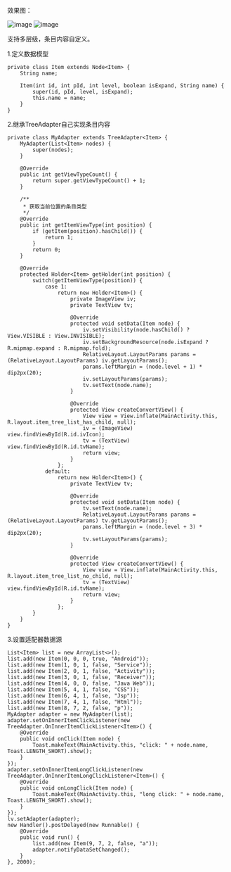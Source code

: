 效果图：

![image](https://github.com/fszeng2011/treeadapter/raw/master/device-2017-10-20-152326.png)
![image](https://github.com/fszeng2011/treeadapter/raw/master/device-2017-10-20-152327.png)

支持多层级，条目内容自定义。

1.定义数据模型
    
    private class Item extends Node<Item> {
        String name;

        Item(int id, int pId, int level, boolean isExpand, String name) {
            super(id, pId, level, isExpand);
            this.name = name;
        }
    }

2.继承TreeAdapter自己实现条目内容

    private class MyAdapter extends TreeAdapter<Item> {
        MyAdapter(List<Item> nodes) {
            super(nodes);
        }

        @Override
        public int getViewTypeCount() {
            return super.getViewTypeCount() + 1;
        }

        /**
         * 获取当前位置的条目类型
         */
        @Override
        public int getItemViewType(int position) {
            if (getItem(position).hasChild()) {
                return 1;
            }
            return 0;
        }
        
        @Override
        protected Holder<Item> getHolder(int position) {
            switch(getItemViewType(position)) {
                case 1:
                    return new Holder<Item>() {
                        private ImageView iv;
                        private TextView tv;

                        @Override
                        protected void setData(Item node) {
                            iv.setVisibility(node.hasChild() ? View.VISIBLE : View.INVISIBLE);
                            iv.setBackgroundResource(node.isExpand ? R.mipmap.expand : R.mipmap.fold);
                            RelativeLayout.LayoutParams params = (RelativeLayout.LayoutParams) iv.getLayoutParams();
                            params.leftMargin = (node.level + 1) * dip2px(20);
                            iv.setLayoutParams(params);
                            tv.setText(node.name);
                        }

                        @Override
                        protected View createConvertView() {
                            View view = View.inflate(MainActivity.this, R.layout.item_tree_list_has_child, null);
                            iv = (ImageView) view.findViewById(R.id.ivIcon);
                            tv = (TextView) view.findViewById(R.id.tvName);
                            return view;
                        }
                    };
                default:
                    return new Holder<Item>() {
                        private TextView tv;
                        
                        @Override
                        protected void setData(Item node) {
                            tv.setText(node.name);
                            RelativeLayout.LayoutParams params = (RelativeLayout.LayoutParams) tv.getLayoutParams();
                            params.leftMargin = (node.level + 3) * dip2px(20);
                            tv.setLayoutParams(params);
                        }

                        @Override
                        protected View createConvertView() {
                            View view = View.inflate(MainActivity.this, R.layout.item_tree_list_no_child, null);
                            tv = (TextView) view.findViewById(R.id.tvName);
                            return view;
                        }
                    };
            }
        }
    }

3.设置适配器数据源

    List<Item> list = new ArrayList<>();
    list.add(new Item(0, 0, 0, true, "Android"));
    list.add(new Item(1, 0, 1, false, "Service"));
    list.add(new Item(2, 0, 1, false, "Activity"));
    list.add(new Item(3, 0, 1, false, "Receiver"));
    list.add(new Item(4, 0, 0, false, "Java Web"));
    list.add(new Item(5, 4, 1, false, "CSS"));
    list.add(new Item(6, 4, 1, false, "Jsp"));
    list.add(new Item(7, 4, 1, false, "Html"));
    list.add(new Item(8, 7, 2, false, "p"));
    MyAdapter adapter = new MyAdapter(list);
    adapter.setOnInnerItemClickListener(new TreeAdapter.OnInnerItemClickListener<Item>() {
        @Override
        public void onClick(Item node) {
            Toast.makeText(MainActivity.this, "click: " + node.name, Toast.LENGTH_SHORT).show();
        }
    });
    adapter.setOnInnerItemLongClickListener(new TreeAdapter.OnInnerItemLongClickListener<Item>() {
        @Override
        public void onLongClick(Item node) {
            Toast.makeText(MainActivity.this, "long click: " + node.name, Toast.LENGTH_SHORT).show();
        }
    });
    lv.setAdapter(adapter);
    new Handler().postDelayed(new Runnable() {
        @Override
        public void run() {
            list.add(new Item(9, 7, 2, false, "a"));
            adapter.notifyDataSetChanged();
        }
    }, 2000);